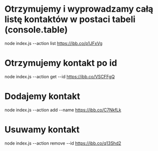 # Otrzymujemy i wyprowadzamy całą listę kontaktów w postaci tabeli (console.table)
node index.js --action list 
https://ibb.co/p1JFxVg

# Otrzymujemy kontakt po id
node index.js --action get --id
https://ibb.co/VSCFFgQ

# Dodajemy kontakt
node index.js --action add --name
https://ibb.co/C7NkfLk

# Usuwamy kontakt
node index.js --action remove --id
https://ibb.co/q13Shd2
